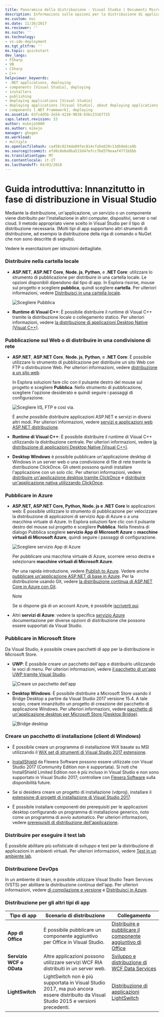 ```yaml
---
title: Panoramica della distribuzione - Visual Studio | Documenti Microsoft
description: Informazioni sulle opzioni per la distribuzione di applicazioni da Visual Studio.
ms.custom: mvc
ms.date: 11/26/2017
ms.reviewer: ''
ms.suite: ''
ms.technology:
- vs-ide-deployment
ms.tgt_pltfrm: ''
ms.topic: quickstart
dev_langs:
- FSharp
- VB
- CSharp
- C++
helpviewer_keywords:
- .NET applications, deploying
- components [Visual Studio], deploying
- installers
- publishing
- deploying applications [Visual Studio]
- deploying applications [Visual Studio], about deploying applications
- components [.NET Framework], deploying
ms.assetid: 63fcdd5b-2e54-4210-9038-65bc23167725
caps.latest.revision: 33
author: mikejo5000
ms.author: mikejo
manager: ghogen
ms.workload:
- multiple
ms.openlocfilehash: ca458c0234de89fec814cfa5e639c13db9e6ca9b
ms.sourcegitcommit: efd8c8e0a9ba515d47efcc7bd370eaaf4771b5bb
ms.translationtype: MT
ms.contentlocale: it-IT
ms.lasthandoff: 04/03/2018
---
```

# <a name="quickstart-first-look-at-deployment-in-visual-studio"></a>Guida introduttiva: Innanzitutto in fase di distribuzione in Visual Studio

Mediante la distribuzione, un'applicazione, un servizio o un componente viene distribuito per l'installazione in altri computer, dispositivi, server o nel cloud. Il metodo appropriato viene scelto in Visual Studio per il tipo di distribuzione necessaria. (Molti tipi di app supportano altri strumenti di distribuzione, ad esempio la distribuzione della riga di comando o NuGet che non sono descritte di seguito).

Vedere le esercitazioni per istruzioni dettagliate.

### <a name="deploy-to-local-folder"></a>Distribuire nella cartella locale

- **ASP.NET**, **ASP.NET Core**, **Node. js**, **Python**, e **.NET Core**: utilizzare lo strumento di pubblicazione per distribuire in una cartella locale. Le opzioni disponibili dipendono dal tipo di app. In Esplora risorse, mouse sul progetto e scegliere **pubblica**, quindi scegliere **cartella**. Per ulteriori informazioni, vedere [Distribuisci in una cartella locale](quickstart-deploy-to-local-folder.md).

    ![Scegliere Pubblica](../deployment/media/quickstart-publish.png)

- **Runtime di Visual C++**: È possibile distribuire il runtime di Visual C++ tramite la distribuzione locale o collegamento statico. Per ulteriori informazioni, vedere [la distribuzione di applicazioni Desktop Native (Visual C++)](/cpp/ide/deploying-native-desktop-applications-visual-cpp). 

### <a name="publish-to-web-or-deploy-to-network-share"></a>Pubblicazione sul Web o di distribuire in una condivisione di rete

- **ASP.NET**, **ASP.NET Core**, **Node. js**, **Python**, e **.NET Core**: È possibile utilizzare lo strumento di pubblicazione per distribuire un sito Web con FTP o distribuzione Web. Per ulteriori informazioni, vedere [distribuzione a un sito web](quickstart-deploy-to-a-web-site.md).

    In Esplora soluzioni fare clic con il pulsante destro del mouse sul progetto e scegliere **Pubblica**. Nello strumento di pubblicazione, scegliere l'opzione desiderato e quindi seguire i passaggi di configurazione.

    ![Scegliere IIS, FTP e così via.](../deployment/media/quickstart-publish-iis-ftp.png)

    È anche possibile distribuire applicazioni ASP.NET e servizi in diversi altri modi. Per ulteriori informazioni, vedere [servizi e applicazioni web ASP.NET distribuzione](http://www.asp.net/aspnet/overview/deployment).

- **Runtime di Visual C++**: È possibile distribuire il runtime di Visual C++ utilizzando la distribuzione centrale. Per ulteriori informazioni, vedere [la distribuzione di applicazioni Desktop Native (Visual C++)](/cpp/ide/deploying-native-desktop-applications-visual-cpp). 

- **Desktop Windows** è possibile pubblicare un'applicazione desktop di Windows in un server web o una condivisione di file di rete tramite la distribuzione ClickOnce. Gli utenti possono quindi installare l'applicazione con un solo clic. Per ulteriori informazioni, vedere [distribuire un'applicazione desktop tramite ClickOnce](how-to-publish-a-clickonce-application-using-the-publish-wizard.md) e [distribuire un'applicazione nativa utilizzando ClickOnce](/cpp/ide/clickonce-deployment-for-visual-cpp-applications).

### <a name="publish-to-azure"></a>Pubblicare in Azure

- **ASP.NET, ASP.NET Core, Python, Node. js e .NET Core** le applicazioni web: È possibile utilizzare lo strumento di pubblicazione per velocizzare la distribuzione di applicazioni di servizio App di Azure o a una macchina virtuale di Azure. In Esplora soluzioni fare clic con il pulsante destro del mouse sul progetto e scegliere **Pubblica**. Nella finestra di dialogo Pubblica scegliere **servizio App di Microsoft Azure** o **macchine virtuali di Microsoft Azure**, quindi seguire i passaggi di configurazione.

    ![Scegliere servizio App di Azure](../deployment/media/quickstart-publish-azure.png "scegliere servizio App di Azure")

    Per pubblicare una macchina virtuale di Azure, scorrere verso destra e selezionare **macchine virtuali di Microsoft Azure**.

    Per una rapida introduzione, vedere [Publish to Azure](quickstart-deploy-to-azure.md). Vedere anche [pubblicare un'applicazione ASP.NET di base in Azure](/aspnet/core/tutorials/publish-to-azure-webapp-using-vs). Per la distribuzione usando Git, vedere [la distribuzione continua di ASP.NET Core in Azure con Git](/aspnet/core/publishing/azure-continuous-deployment).

    > [!NOTE]
    > Se si dispone già di un account Azure, è possibile [iscriverti qui](https://azure.microsoft.com/free/?ref=microsoft.com&utm_source=microsoft.com&utm_medium=doc&utm_campaign=visualstudio).

- Altri **servizi di Azure**: vedere la specifica [servizio Azure](/azure/#pivot=products) documentazione per diverse opzioni di distribuzione che possono essere supportati da Visual Studio.

### <a name="publish-to-microsoft-store"></a>Pubblicare in Microsoft Store

Da Visual Studio, è possibile creare pacchetti di app per la distribuzione in Microsoft Store.

- **UWP**: È possibile creare un pacchetto dell'app e distribuirlo utilizzando le voci di menu. Per ulteriori informazioni, vedere [il pacchetto di un'app UWP tramite Visual Studio](/windows/uwp/packaging/packaging-uwp-apps).

    ![Creare un pacchetto dell'app](../deployment/media/feature-tour-create-app-package.jpg)

- **Desktop Windows**: È possibile distribuire a Microsoft Store usando il Bridge Desktop a partire da Visual Studio 2017 versione 15.4. A tale scopo, creare innanzitutto un progetto di creazione del pacchetto di applicazione Windows. Per ulteriori informazioni, vedere [pacchetto di un'applicazione desktop per Microsoft Store (Desktop Bridge)](/windows/uwp/porting/desktop-to-uwp-packaging-dot-net).

    ![Bridge desktop](../deployment/media/feature-tour-desktop-bridge.png)

### <a name="create-an-installer-package-windows-client"></a>Creare un pacchetto di installazione (client di Windows)

- È possibile creare un programma di installazione WiX basate su MSI utilizzando il [WiX set di strumenti di Visual Studio 2017 estensione](https://marketplace.visualstudio.com/items?itemName=RobMensching.WixToolsetVisualStudio2017Extension).

- [InstallShield](https://www.flexerasoftware.com/producer/products/software-installation/installshield-software-installer/tab/requirements) da Flexera Software possono essere utilizzate con Visual Studio 2017 (Community Edition non è supportata). Si noti che InstallShield Limited Edition non è più incluso in Visual Studio e non sono supportato in Visual Studio 2017; controllare con [Flexera Software](http://learn.flexerasoftware.com/content/IS-EVAL-InstallShield-Limited-Edition-Visual-Studio) sulla disponibilità future.

- Se si desidera creare un progetto di installazione (vdproj), installare il [estensione di progetti di installazione di Visual Studio 2017](https://marketplace.visualstudio.com/items?itemName=VisualStudioProductTeam.MicrosoftVisualStudio2017InstallerProjects#overview).

- È possibile installare componenti dei prerequisiti per le applicazioni desktop configurando un programma di installazione generico, noto come un programma di avvio automatico. Per ulteriori informazioni, vedere [prerequisiti di distribuzione dell'applicazione](../deployment/application-deployment-prerequisites.md).

### <a name="deploy-to-test-lab"></a>Distribuire per eseguire il test lab

È possibile abilitare più sofisticate di sviluppo e test per la distribuzione di applicazioni in ambienti virtuali. Per ulteriori informazioni, vedere [Test in un ambiente lab](../test/lab-management/using-a-lab-environment-for-your-application-lifecycle.md).

### <a name="devops-deployment"></a>Distribuzione DevOps

In un ambiente di team, è possibile utilizzare Visual Studio Team Services (VSTS) per abilitare la distribuzione continua dell'app. Per ulteriori informazioni, vedere [di compilazione e versione](/vsts/build-release/index) e [Distribuisci in Azure](/vsts/deploy-azure/index).

### <a name="deployment-for-other-app-types"></a>Distribuzione per gli altri tipi di app

| Tipo di app | Scenario di distribuzione | Collegamento |
| --- | --- | --- |
| **App di Office** | È possibile pubblicare un componente aggiuntivo per Office in Visual Studio. | [Distribuire e pubblicare il componente aggiuntivo di Office](https://dev.office.com/docs/add-ins/publish/publish) |
| **Servizio WCF o OData**  | Altre applicazioni possono utilizzare servizi WCF RIA distribuiti in un server web. | [Sviluppo e distribuzione di WCF Data Services](/dotnet/framework/data/wcf/developing-and-deploying-wcf-data-services) |
| **LightSwitch** | LightSwitch non è più supportata in Visual Studio 2017, ma può ancora essere distribuito da Visual Studio 2015 e versioni precedenti. | [Distribuzione di applicazioni LightSwitch](http://msdn.microsoft.com/Library/4818d933-295c-4ecc-9148-7ad9ca28dcdb) | 

